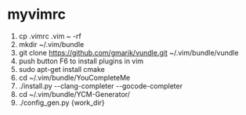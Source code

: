 # myvimrc
1. cp .vimrc .vim ~ -rf
2. mkdir ~/.vim/bundle
3. git clone https://github.com/gmarik/vundle.git ~/.vim/bundle/vundle
4. push button F6 to install plugins in vim
5. sudo apt-get install cmake
6. cd ~/.vim/bundle/YouCompleteMe
7. ./install.py --clang-completer --gocode-completer
8. cd ~/.vim/bundle/YCM-Generator/
9. ./config_gen.py {work_dir}
